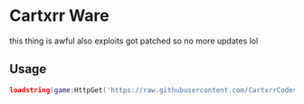 # Cartxrr Ware
this thing is awful also exploits got patched so no more updates lol
## Usage
```lua
loadstring(game:HttpGet('https://raw.githubusercontent.com/CartxrrCodes/rbxscript/main/cartxrrsware.lua')()
```
